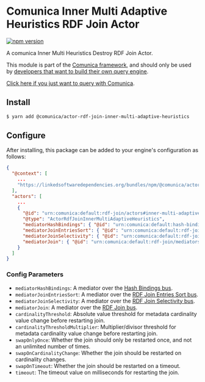 # Comunica Inner Multi Adaptive Heuristics RDF Join Actor

[![npm version](https://badge.fury.io/js/%40comunica%2Factor-rdf-join-inner-multi-adaptive-heuristics.svg)](https://www.npmjs.com/package/@comunica/actor-rdf-join-inner-multi-adaptive-heuristics)

A comunica Inner Multi Heuristics Destroy RDF Join Actor.

This module is part of the [Comunica framework](https://github.com/comunica/comunica),
and should only be used by [developers that want to build their own query engine](https://comunica.dev/docs/modify/).

[Click here if you just want to query with Comunica](https://comunica.dev/docs/query/).

## Install

```bash
$ yarn add @comunica/actor-rdf-join-inner-multi-adaptive-heuristics
```

## Configure

After installing, this package can be added to your engine's configuration as follows:
```json
{
  "@context": [
    ...
    "https://linkedsoftwaredependencies.org/bundles/npm/@comunica/actor-rdf-join-inner-multi-adaptive-heuristics/^0.0.0/components/context.jsonld"
  ],
  "actors": [
    ...
    {
      "@id": "urn:comunica:default:rdf-join/actors#inner-multi-adaptive-heuristics",
      "@type": "ActorRdfJoinInnerMultiAdaptiveHeuristics",
      "mediatorHashBindings": { "@id": "urn:comunica:default:hash-bindings/mediators#main" },
      "mediatorJoinEntriesSort": { "@id": "urn:comunica:default:rdf-join-entries-sort/mediators#main" },
      "mediatorJoinSelectivity": { "@id": "urn:comunica:default:rdf-join-selectivity/mediators#main" },
      "mediatorJoin": { "@id": "urn:comunica:default:rdf-join/mediators#main" }
    }
  ]
}
```

### Config Parameters

* `mediatorHashBindings`: A mediator over the [Hash Bindings bus](https://github.com/comunica/comunica/tree/master/packages/bus-hash-bindings).
* `mediatorJoinEntriesSort`: A mediator over the [RDF Join Entries Sort bus](https://github.com/comunica/comunica/tree/master/packages/bus-rdf-join-entries-sort).
* `mediatorJoinSelectivity`: A mediator over the [RDF Join Selectivity bus](https://github.com/comunica/comunica/tree/master/packages/bus-rdf-join-selectivity).
* `mediatorJoin`: A mediator over the [RDF Join bus](https://github.com/comunica/comunica/tree/master/packages/bus-rdf-join).
* `cardinalityThreshold`: Absolute value threshold for metadata cardinality value change before restarting join.
* `cardinalityThresholdMultiplier`: Multiplier/divisor threshold for metadata cardinality value change before restarting join.
* `swapOnlyOnce`: Whether the join should only be restarted once, and not an unlimited number of times.
* `swapOnCardinalityChange`: Whether the join should be restarted on cardinality changes.
* `swapOnTimeout`: Whether the join should be restarted on a timeout.
* `timeout`: The timeout value on milliseconds for restarting the join.
